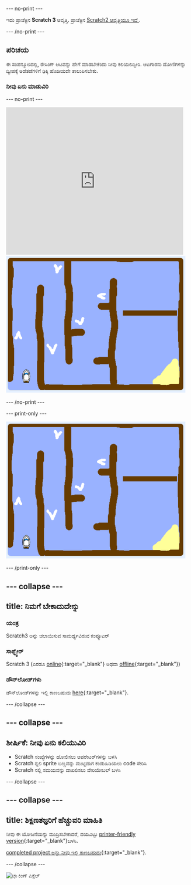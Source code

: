\--- no-print \---

ಇದು ಪ್ರಾಜೆಕ್ಟಿನ **Scratch 3** ಆವೃತ್ತಿ. ಪ್ರಾಜೆಕ್ಟಿನ [ Scratch2 ಆವೃತ್ತಿಯೂ ಇದೆ ](https://projects.raspberrypi.org/en/projects/boat-race-scratch2).

\--- /no-print \---

## ಪರಿಚಯ

ಈ ಸಂಪನ್ಮೂಲದಲ್ಲಿ, ರೇಸಿಂಗ್ ಆಟವನ್ನು ಹೇಗೆ ಮಾಡಬೇಕೆಂದು ನೀವು ಕಲಿಯಲಿದ್ದೀರಿ. ಆಟಗಾರನು ದೋಣಿಗಳನ್ನು ದ್ವೀಪಕ್ಕೆ ಅಡೆತಡೆಗಳಿಗೆ ಢಿಕ್ಕಿ ಹೊಡಿಯದೇ ತಾಲುಪಿಸಬೇಕು.

### ನೀವು ಏನು ಮಾಡುವಿರಿ

\--- no-print \---

<div class="scratch-preview">
  <iframe allowtransparency="true" width="485" height="402" src="https://scratch.mit.edu/projects/embed/276662533/?autostart=false" frameborder="0" scrolling="no"></iframe>
  <img src="images/boat_race_demo.png">
</div>

\--- /no-print \---

\--- print-only \---

![ದೋಣಿ ಓಟದ ಸ್ಪರ್ಧೆಯ ಡೆಮೊ](images/boat_race_demo.png)

\--- /print-only \---

## \--- collapse \---

## title: ನಿಮಗೆ ಬೇಕಾದುದೇನ್ನು

### ಯಂತ್ರ

Scratch3 ಅನ್ನು ಚಲಾಯಿಸುವ ಸಾಮರ್ಥ್ಯವಿರುವ ಕಂಪ್ಯೂಟರ್

### ಸಾಫ್ಟ್ವೇರ್

Scratch 3 (ಎರಡೂ [online](https://rpf.io/scratchon){:target="_blank"} ಅಥವಾ [offline](https://rpf.io/scratchoff){:target="_blank"})

### ಡೌನ್‌ಲೋಡ್‌ಗಳು

ಡೌನ್‌ಲೋಡ್‌ಗಳನ್ನು ಇಲ್ಲಿ ಕಾಣಬಹುದು [here](http://rpf.io/p/en/boat-race-go){:target="_blank"}.

\--- /collapse \---

## \--- collapse \---

## ಶೀರ್ಷಿಕೆ: ನೀವು ಏನು ಕಲಿಯುವಿರಿ

- Scratch ಸಂಖ್ಯೆಗಳನ್ನು ಹೋಲಿಸಲು ಆಪರೇಟರ್‌ಗಳನ್ನು ಬಳಸಿ
- Scratch ನ್ನಲಿ sprite ಬಣ್ಣವನ್ನು ಮುಟ್ಟಿದಾಗ ಕಂಡುಹಿಡಿಯಲು code ಸೇರಿಸಿ
- Scratch ನಲ್ಲಿ ಸಮಯವನ್ನು ದಾಖಲಿಸಲು ವೇರಿಯೇಬಲ್ ಬಳಸಿ

\--- /collapse \---

## \--- collapse \---

## title: ಶಿಕ್ಷಣತಜ್ಞರಿಗೆ ಹೆಚ್ಚುವರಿ ಮಾಹಿತಿ

ನೀವು ಈ ಯೋಜನೆಯನ್ನು ಮುದ್ರಿಸಬೇಕಾದರೆ, ದಯವಿಟ್ಟು [printer-friendly version](https://projects.raspberrypi.org/en/projects/boat-race/print){:target="_blank"}ಬಳಸಿ.

[completed project ಅನ್ನು ನೀವು ಇಲ್ಲಿ ಕಾಣಬಹುದು](http://rpf.io/p/en/boat-race-get){:target="_blank"}.

\--- /collapse \---

![ಟ್ರ್ಯಾಕಿಂಗ್ ಪಿಕ್ಸೆಲ್](https://code.org/api/hour/begin_codeclub_boatrace.png)